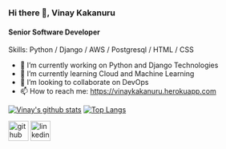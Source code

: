 <!--
**vinaykakanuru/vinaykakanuru** is a ✨ _special_ ✨ repository because its `README.md` (this file) appears on your GitHub profile.
- 😄 Pronouns: ...
- ⚡ Fun fact: ...
- 💬 Ask me about ...
- 🤔 I’m looking for help with ...

-->

### Hi there 👋, Vinay Kakanuru
#### Senior Software Developer

Skills: Python / Django / AWS / Postgresql / HTML / CSS

- 🔭 I’m currently working on Python and Django Technologies 
- 🌱 I’m currently learning Cloud and Machine Learning 
- 👯 I’m looking to collaborate on DevOps 
- 📫 How to reach me: https://vinaykakanuru.herokuapp.com 

[![Vinay's github stats](https://github-readme-stats.vercel.app/api?username=vinaykakanuru)](https://github.com/anuraghazra/github-readme-stats)
[![Top Langs](https://github-readme-stats.vercel.app/api/top-langs/?username=vinaykakanuru)](https://github.com/anuraghazra/github-readme-stats)

[<img src='https://cdn.jsdelivr.net/npm/simple-icons@3.0.1/icons/github.svg' alt='github' height='40'>](https://github.com/https://github.com/vinaykakanuru)  [<img src='https://cdn.jsdelivr.net/npm/simple-icons@3.0.1/icons/linkedin.svg' alt='linkedin' height='40'>](https://www.linkedin.com/in/https://www.linkedin.com/in/vinay-kumar-reddy-k-aa662b1a4//)  

